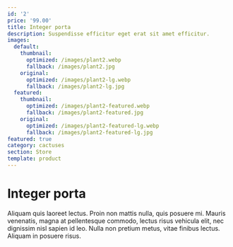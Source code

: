```yaml
---
id: '2'
price: '99.00'
title: Integer porta
description: Suspendisse efficitur eget erat sit amet efficitur.
images:
  default:
    thumbnail:
      optimized: /images/plant2.webp
      fallback: /images/plant2.jpg
    original:
      optimized: /images/plant2-lg.webp
      fallback: /images/plant2-lg.jpg
  featured:
    thumbnail:
      optimized: /images/plant2-featured.webp
      fallback: /images/plant2-featured.jpg
    original:
      optimized: /images/plant2-featured-lg.webp
      fallback: /images/plant2-featured-lg.jpg
featured: true
category: cactuses
section: Store
template: product
---
```


# Integer porta

Aliquam quis laoreet lectus. Proin non mattis nulla, quis posuere mi. Mauris venenatis, magna at pellentesque commodo, lectus risus vehicula elit, nec dignissim nisl sapien id leo. Nulla non pretium metus, vitae finibus lectus. Aliquam in posuere risus.